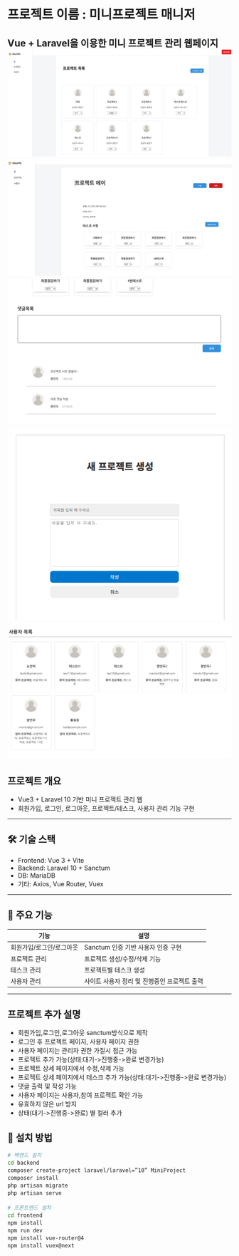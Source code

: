 # 프로젝트 이름 : 미니프로젝트 매니저

Vue + Laravel을 이용한 미니 프로젝트 관리 웹페이지
![alt text](image.png)
![alt text](image-1.png)
![alt text](image-2.png)
![alt text](image-3.png)
![alt text](image-4.png)
---

## 프로젝트 개요

- Vue3 + Laravel 10 기반 미니 프로젝트 관리 웹
- 회원가입, 로그인, 로그아웃, 프로젝트/테스크, 사용자 관리 기능 구현

---

## 🛠️ 기술 스택

- Frontend: Vue 3 + Vite 
- Backend: Laravel 10 + Sanctum
- DB: MariaDB
- 기타: Axios, Vue Router, Vuex

---

## 📌 주요 기능

| 기능         | 설명                                 |
|--------------|----------------------------------------|
| 회원가입/로그인/로그아웃 | Sanctum 인증 기반 사용자 인증 구현             |
| 프로젝트 관리   | 프로젝트 생성/수정/삭제 기능               |
| 테스크 관리     | 프로젝트별 테스크 생성  |
| 사용자 관리     | 사이트 사용자 정리 및 진행중인 프로젝트 출력 |

---

## 프로젝트 추가 설명

- 회원가입,로그인,로그아웃 sanctum방식으로 제작 
- 로그인 후 프로젝트 페이지, 사용자 페이지 권한
- 사용자 페이지는 관리자 권한 가질시 접근 가능
- 프로젝트 추가 가능(상태:대기->진행중->완료 변경가능)
- 프로젝트 상세 페이지에서 수정,삭제 가능
- 프로젝트 상세 페이지에서 테스크 추가 가능(상태:대기->진행중->완료 변경가능)
- 댓글 출력 및 작성 가능
- 사용자 페이지는 사용자,참여 프로젝트 확인 가능
- 유효하지 않은 url 방지
- 상태(대기->진행중->완료) 별 컬러 추가


## 💾 설치 방법

```bash
# 백엔드 설치
cd backend
composer create-project laravel/laravel=”10” MiniProject
composer install
php artisan migrate
php artisan serve

# 프론트엔드 설치
cd frontend
npm install
npm run dev
npm install vue-router@4
npm install vuex@next